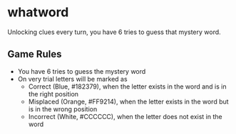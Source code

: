 # whatword
Unlocking clues every turn, you have 6 tries to guess that mystery word.

## Game Rules
- You have 6 tries to guess the mystery word
- On very trial letters will be marked as 
  - Correct (Blue, #182379), when the letter exists in the word and is in the right position
  - Misplaced (Orange, #FF9214), when the letter exists in the word but is in the wrong position
  - Incorrect (White, #CCCCCC), when the letter does not exist in the word
